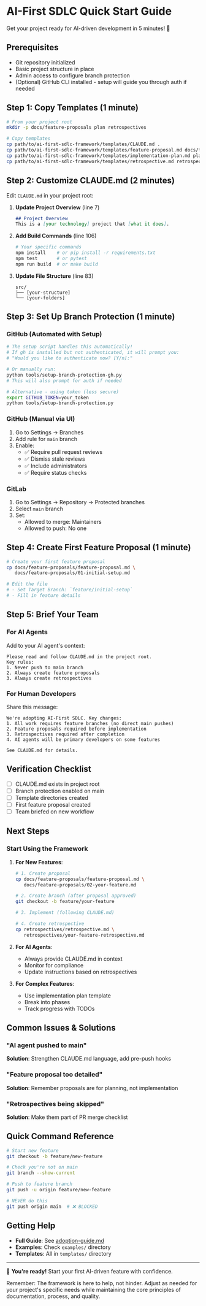 # AI-First SDLC Quick Start Guide

Get your project ready for AI-driven development in 5 minutes! 🚀

## Prerequisites

- Git repository initialized
- Basic project structure in place
- Admin access to configure branch protection
- (Optional) GitHub CLI installed - setup will guide you through auth if needed

## Step 1: Copy Templates (1 minute)

```bash
# From your project root
mkdir -p docs/feature-proposals plan retrospectives

# Copy templates
cp path/to/ai-first-sdlc-framework/templates/CLAUDE.md .
cp path/to/ai-first-sdlc-framework/templates/feature-proposal.md docs/feature-proposals/
cp path/to/ai-first-sdlc-framework/templates/implementation-plan.md plan/
cp path/to/ai-first-sdlc-framework/templates/retrospective.md retrospectives/
```

## Step 2: Customize CLAUDE.md (2 minutes)

Edit `CLAUDE.md` in your project root:

1. **Update Project Overview** (line 7)
   ```markdown
   ## Project Overview
   This is a [your technology] project that [what it does].
   ```

2. **Add Build Commands** (line 106)
   ```bash
   # Your specific commands
   npm install    # or pip install -r requirements.txt
   npm test       # or pytest
   npm run build  # or make build
   ```

3. **Update File Structure** (line 83)
   ```
   src/
   ├── [your-structure]
   └── [your-folders]
   ```

## Step 3: Set Up Branch Protection (1 minute)

### GitHub (Automated with Setup)
```bash
# The setup script handles this automatically!
# If gh is installed but not authenticated, it will prompt you:
# "Would you like to authenticate now? [Y/n]:"

# Or manually run:
python tools/setup-branch-protection-gh.py
# This will also prompt for auth if needed

# Alternative - using token (less secure)
export GITHUB_TOKEN=your_token
python tools/setup-branch-protection.py
```

### GitHub (Manual via UI)
1. Go to Settings → Branches
2. Add rule for `main` branch
3. Enable:
   - ✅ Require pull request reviews
   - ✅ Dismiss stale reviews
   - ✅ Include administrators
   - ✅ Require status checks

### GitLab
1. Go to Settings → Repository → Protected branches
2. Select `main` branch
3. Set:
   - Allowed to merge: Maintainers
   - Allowed to push: No one

## Step 4: Create First Feature Proposal (1 minute)

```bash
# Create your first feature proposal
cp docs/feature-proposals/feature-proposal.md \
   docs/feature-proposals/01-initial-setup.md

# Edit the file
# - Set Target Branch: `feature/initial-setup`
# - Fill in feature details
```

## Step 5: Brief Your Team

### For AI Agents

Add to your AI agent's context:
```
Please read and follow CLAUDE.md in the project root.
Key rules:
1. Never push to main branch
2. Always create feature proposals
3. Always create retrospectives
```

### For Human Developers

Share this message:
```
We're adopting AI-First SDLC. Key changes:
1. All work requires feature branches (no direct main pushes)
2. Feature proposals required before implementation
3. Retrospectives required after completion
4. AI agents will be primary developers on some features

See CLAUDE.md for details.
```

## Verification Checklist

- [ ] CLAUDE.md exists in project root
- [ ] Branch protection enabled on main
- [ ] Template directories created
- [ ] First feature proposal created
- [ ] Team briefed on new workflow

## Next Steps

### Start Using the Framework

1. **For New Features**:
   ```bash
   # 1. Create proposal
   cp docs/feature-proposals/feature-proposal.md \
      docs/feature-proposals/02-your-feature.md
   
   # 2. Create branch (after proposal approved)
   git checkout -b feature/your-feature
   
   # 3. Implement (following CLAUDE.md)
   
   # 4. Create retrospective
   cp retrospectives/retrospective.md \
      retrospectives/your-feature-retrospective.md
   ```

2. **For AI Agents**:
   - Always provide CLAUDE.md in context
   - Monitor for compliance
   - Update instructions based on retrospectives

3. **For Complex Features**:
   - Use implementation plan template
   - Break into phases
   - Track progress with TODOs

## Common Issues & Solutions

### "AI agent pushed to main"
**Solution**: Strengthen CLAUDE.md language, add pre-push hooks

### "Feature proposal too detailed"
**Solution**: Remember proposals are for planning, not implementation

### "Retrospectives being skipped"
**Solution**: Make them part of PR merge checklist

## Quick Command Reference

```bash
# Start new feature
git checkout -b feature/new-feature

# Check you're not on main
git branch --show-current

# Push to feature branch
git push -u origin feature/new-feature

# NEVER do this
git push origin main  # ❌ BLOCKED
```

## Getting Help

- **Full Guide**: See [adoption-guide.md](adoption-guide.md)
- **Examples**: Check `examples/` directory
- **Templates**: All in `templates/` directory

---

🎉 **You're ready!** Start your first AI-driven feature with confidence.

Remember: The framework is here to help, not hinder. Adjust as needed for your project's specific needs while maintaining the core principles of documentation, process, and quality.